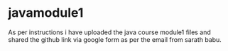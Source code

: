 # javamodule1
As per instructions i have uploaded the java course module1 files and shared the github link via google form as per the email from sarath babu.
